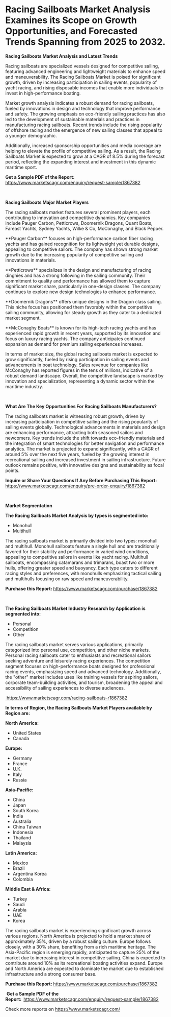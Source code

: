 <p><h1>Racing Sailboats Market Analysis Examines its Scope on Growth Opportunities, and Forecasted Trends Spanning from 2025 to 2032.</h1></p><p><strong>Racing Sailboats Market Analysis and Latest Trends</strong></p>
<p><p>Racing sailboats are specialized vessels designed for competitive sailing, featuring advanced engineering and lightweight materials to enhance speed and maneuverability. The Racing Sailboats Market is poised for significant growth, driven by increasing participation in sailing events, popularity of yacht racing, and rising disposable incomes that enable more individuals to invest in high-performance boating.</p><p>Market growth analysis indicates a robust demand for racing sailboats, fueled by innovations in design and technology that improve performance and safety. The growing emphasis on eco-friendly sailing practices has also led to the development of sustainable materials and practices in manufacturing racing sailboats. Recent trends include the rising popularity of offshore racing and the emergence of new sailing classes that appeal to a younger demographic. </p><p>Additionally, increased sponsorship opportunities and media coverage are helping to elevate the profile of competitive sailing. As a result, the Racing Sailboats Market is expected to grow at a CAGR of 8.5% during the forecast period, reflecting the expanding interest and investment in this dynamic maritime sport.</p></p>
<p><strong>Get a Sample PDF of the Report:&nbsp;</strong> <a href="https://www.marketscagr.com/enquiry/request-sample/1867382?utm_campaign=2337&utm_medium=2&utm_source=Github&utm_content=ia&utm_term=30032025&utm_id=racing-sailboats">https://www.marketscagr.com/enquiry/request-sample/1867382</a></p>
<p>&nbsp;</p>
<p><strong>Racing Sailboats Major Market Players</strong></p>
<p><p>The racing sailboats market features several prominent players, each contributing to innovation and competitive dynamics. Key companies include Pauger Carbon, Petticrows, Doomernik Dragons, Quant Boats, Fareast Yachts, Sydney Yachts, Wilke & Co, McConaghy, and Black Pepper.</p><p>**Pauger Carbon** focuses on high-performance carbon fiber racing yachts and has gained recognition for its lightweight yet durable designs, appealing to competitive sailors. The company has shown strong market growth due to the increasing popularity of competitive sailing and innovations in materials.</p><p>**Petticrows** specializes in the design and manufacturing of racing dinghies and has a strong following in the sailing community. Their commitment to quality and performance has allowed them to capture significant market share, particularly in one-design classes. The company continues to explore new design technologies to enhance performance.</p><p>**Doomernik Dragons** offers unique designs in the Dragon class sailing. This niche focus has positioned them favorably within the competitive sailing community, allowing for steady growth as they cater to a dedicated market segment.</p><p>**McConaghy Boats** is known for its high-tech racing yachts and has experienced rapid growth in recent years, supported by its innovation and focus on luxury racing yachts. The company anticipates continued expansion as demand for premium sailing experiences increases.</p><p>In terms of market size, the global racing sailboats market is expected to grow significantly, fueled by rising participation in sailing events and advancements in boat technology. Sales revenue for companies like McConaghy has reported figures in the tens of millions, indicative of a robust demand landscape. Overall, the competitive landscape is marked by innovation and specialization, representing a dynamic sector within the maritime industry.</p></p>
<p>&nbsp;</p>
<p><strong>What Are The Key Opportunities For Racing Sailboats Manufacturers?</strong></p>
<p><p>The racing sailboats market is witnessing robust growth, driven by increasing participation in competitive sailing and the rising popularity of sailing events globally. Technological advancements in materials and design are enhancing performance, attracting both seasoned sailors and newcomers. Key trends include the shift towards eco-friendly materials and the integration of smart technologies for better navigation and performance analytics. The market is projected to expand significantly, with a CAGR of around 5% over the next five years, fueled by the growing interest in recreational sailing and increased investment in sailing infrastructure. Future outlook remains positive, with innovative designs and sustainability as focal points.</p></p>
<p><strong>Inquire or Share Your Questions If Any Before Purchasing This Report:</strong> <a href="https://www.marketscagr.com/enquiry/pre-order-enquiry/1867382?utm_campaign=2337&utm_medium=2&utm_source=Github&utm_content=ia&utm_term=30032025&utm_id=racing-sailboats">https://www.marketscagr.com/enquiry/pre-order-enquiry/1867382</a></p>
<p>&nbsp;</p>
<p><strong>Market Segmentation</strong></p>
<p><strong>The Racing Sailboats Market Analysis by types is segmented into:</strong></p>
<p><ul><li>Monohull</li><li>Multihull</li></ul></p>
<p><p>The racing sailboats market is primarily divided into two types: monohull and multihull. Monohull sailboats feature a single hull and are traditionally favored for their stability and performance in varied wind conditions, appealing to competitive sailors in events like yacht racing. Multihull sailboats, encompassing catamarans and trimarans, boast two or more hulls, offering greater speed and buoyancy. Each type caters to different racing styles and preferences, with monohulls emphasizing tactical sailing and multihulls focusing on raw speed and maneuverability.</p></p>
<p><strong>Purchase this Report:&nbsp;</strong><a href="https://www.marketscagr.com/purchase/1867382?utm_campaign=2337&utm_medium=2&utm_source=Github&utm_content=ia&utm_term=30032025&utm_id=racing-sailboats">https://www.marketscagr.com/purchase/1867382</a></p>
<p>&nbsp;</p>
<p><strong>The Racing Sailboats Market Industry Research by Application is segmented into:</strong></p>
<p><ul><li>Personal</li><li>Competition</li><li>Other</li></ul></p>
<p><p>The racing sailboats market serves various applications, primarily categorized into personal use, competition, and other niche markets. Personal racing sailboats cater to enthusiasts and recreational sailors seeking adventure and leisurely racing experiences. The competition segment focuses on high-performance boats designed for professional racing events, emphasizing speed and advanced technology. Additionally, the "other" market includes uses like training vessels for aspiring sailors, corporate team-building activities, and tourism, broadening the appeal and accessibility of sailing experiences to diverse audiences.</p></p>
<p><a href="https://www.marketscagr.com/racing-sailboats-r1867382?utm_campaign=2337&utm_medium=2&utm_source=Github&utm_content=ia&utm_term=30032025&utm_id=racing-sailboats">&nbsp;https://www.marketscagr.com/racing-sailboats-r1867382</a></p>
<p><strong>In terms of Region, the Racing Sailboats Market Players available by Region are:</strong></p>
<p>
    <p> <strong> North America: </strong>
        <ul>
            <li>United States</li>
            <li>Canada</li>
        </ul>
        </p> 
    <p> <strong> Europe: </strong>
        <ul>
            <li>Germany</li>
            <li>France</li>
            <li>U.K.</li>
            <li>Italy</li>
            <li>Russia</li>
        </ul>
        </p> 
    <p> <strong> Asia-Pacific: </strong>
        <ul>
            <li>China</li>
            <li>Japan</li>
            <li>South Korea</li>
            <li>India</li>
            <li>Australia</li>
            <li>China Taiwan</li>
            <li>Indonesia</li>
            <li>Thailand</li>
            <li>Malaysia</li>
        </ul>
        </p> 
    <p> <strong> Latin America: </strong>
        <ul>
            <li>Mexico</li>
            <li>Brazil</li>
            <li>Argentina Korea</li>
            <li>Colombia</li>
        </ul>
        </p> 
    <p> <strong> Middle East & Africa: </strong>
        <ul>
            <li>Turkey</li>
            <li>Saudi</li>
            <li>Arabia</li>
            <li>UAE</li>
            <li>Korea</li>
        </ul>
    </p>
    </p>
<p><p>The racing sailboats market is experiencing significant growth across various regions. North America is projected to hold a market share of approximately 35%, driven by a robust sailing culture. Europe follows closely, with a 30% share, benefiting from a rich maritime heritage. The Asia-Pacific region is emerging rapidly, anticipated to capture 25% of the market due to increasing interest in competitive sailing. China is expected to contribute around 10% as its recreational boating activities expand. Europe and North America are expected to dominate the market due to established infrastructure and a strong consumer base.</p></p>
<p><strong>Purchase this Report: </strong><a href="https://www.marketscagr.com/purchase/1867382?utm_campaign=2337&utm_medium=2&utm_source=Github&utm_content=ia&utm_term=30032025&utm_id=racing-sailboats">https://www.marketscagr.com/purchase/1867382</a></p>
<p>&nbsp;<strong>Get a Sample PDF of the Report:&nbsp;&nbsp;</strong><a href="https://www.marketscagr.com/enquiry/request-sample/1867382?utm_campaign=2337&utm_medium=2&utm_source=Github&utm_content=ia&utm_term=30032025&utm_id=racing-sailboats">https://www.marketscagr.com/enquiry/request-sample/1867382</a></p>
<p><strong></strong></p>
<p>Check more reports on <a href="https://www.marketscagr.com/?utm_campaign=2337&utm_medium=2&utm_source=Github&utm_content=ia&utm_term=30032025&utm_id=racing-sailboats">https://www.marketscagr.com/</a></p>
